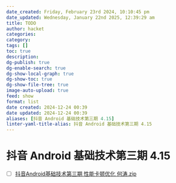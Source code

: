 ```yaml
---
date_created: Friday, February 23rd 2024, 10:10:45 pm
date_updated: Wednesday, January 22nd 2025, 12:39:29 am
title: TODO
author: hacket
categories: 
category: 
tags: []
toc: true
description: 
dg-publish: true
dg-enable-search: true
dg-show-local-graph: true
dg-show-toc: true
dg-show-file-tree: true
image-auto-upload: true
feed: show
format: list
date created: 2024-12-24 00:39
date updated: 2024-12-24 00:39
aliases: [抖音 Android 基础技术第三期 4.15]
linter-yaml-title-alias: 抖音 Android 基础技术第三期 4.15
---
```


# 抖音 Android 基础技术第三期 4.15

- [ ] [抖音Android基础技术第三期 性能卡顿优化 何涛.zip](https://www.yuque.com/attachments/yuque/0/2023/zip/694278/1683333231376-9af6d7c1-5ad1-4cd2-b9ec-96345df337f7.zip?_lake_card=%7B%22src%22%3A%22https%3A%2F%2Fwww.yuque.com%2Fattachments%2Fyuque%2F0%2F2023%2Fzip%2F694278%2F1683333231376-9af6d7c1-5ad1-4cd2-b9ec-96345df337f7.zip%22%2C%22name%22%3A%22%E6%8A%96%E9%9F%B3Android%E5%9F%BA%E7%A1%80%E6%8A%80%E6%9C%AF%E7%AC%AC%E4%B8%89%E6%9C%9F%20%E6%80%A7%E8%83%BD%E5%8D%A1%E9%A1%BF%E4%BC%98%E5%8C%96%20%E4%BD%95%E6%B6%9B.zip%22%2C%22size%22%3A14553327%2C%22ext%22%3A%22zip%22%2C%22source%22%3A%22%22%2C%22status%22%3A%22done%22%2C%22download%22%3Atrue%2C%22taskId%22%3A%22u70c780d4-4490-4118-9ce5-f7eacfe7843%22%2C%22taskType%22%3A%22upload%22%2C%22type%22%3A%22application%2Fx-zip-compressed%22%2C%22__spacing%22%3A%22both%22%2C%22id%22%3A%22u61a42303%22%2C%22margin%22%3A%7B%22top%22%3Atrue%2C%22bottom%22%3Atrue%7D%2C%22card%22%3A%22file%22%7D)
